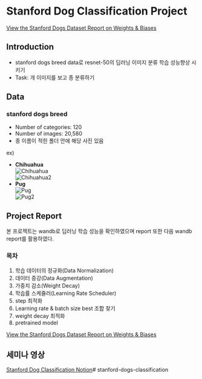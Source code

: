 # Stanford Dog Classification Project
[View the Stanford Dogs Dataset Report on Weights & Biases](https://wandb.ai/letgoofthepizza/Stanford%20Dogs%20Dataset/reports/Stanford-dogs-breed---Vmlldzo1MzA2MzQw)
## Introduction
- stanford dogs breed data로 resnet-50의 딥러닝 이미지 분류 학습 성능향상 시키기 
- Task: 개 이미지를 보고 종 분류하기

## Data
### stanford dogs breed 
- Number of categories: 120
- Number of images: 20,580
- 종 이름이 적힌 폴더 안에 해당 사진 있음

ex)
- **Chihuahua** <br>
![Chihuahua](https://api.wandb.ai/files/letgoofthepizza/images/projects/38075316/a64d3cfb.png) <br>
![Chihuahua2](https://api.wandb.ai/files/letgoofthepizza/images/projects/38075316/39c44d33.png)
- **Pug** <br>
![Pug](https://api.wandb.ai/files/letgoofthepizza/images/projects/38075316/9b4f5079.png) <br>
![Pug2](https://api.wandb.ai/files/letgoofthepizza/images/projects/38075316/e30461b3.png)


## Project Report
본 프로젝트는 wandb로 딥러닝 학습 성능을 확인하였으며 report 또한 다음 wandb report를 활용하였다.
### 목차
1. 학습 데이터의 정규화(Data Normalization)
2. 데이터 증강(Data Augmentation)
3. 가중치 감소(Weight Decay)
4. 학습률 스케쥴러(Learning Rate Scheduler) <br>
5. step 최적화 
6. Learning rate & batch size best 조합 찾기<br>
7. weight decay 최적화
8. pretrained model

[View the Stanford Dogs Dataset Report on Weights & Biases](https://wandb.ai/letgoofthepizza/Stanford%20Dogs%20Dataset/reports/Stanford-dogs-breed---Vmlldzo1MzA2MzQw)

## 세미나 영상 
[Stanford Dog Classification Notion](https://pepper-origami-952.notion.site/Stanford-Dog-Classification-6fcd4c626abe4df79b8bc5e7785d8a2d?pvs=4)# stanford-dogs-classification
